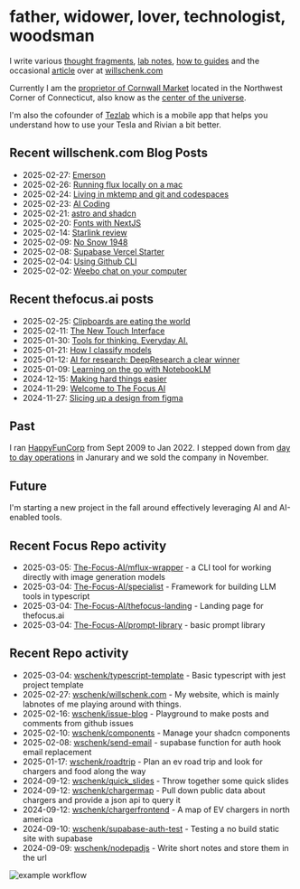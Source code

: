 # father, widower, lover, technologist, woodsman

I write various [thought fragments](https://willschenk.com/fragments/), [lab notes](https://willschenk.com/labnotes/), [how to guides](https://willschenk.com/howto/) and the occasional [article](https://willschenk.com/articles/) over at [willschenk.com](https://willschenk.com)

Currently I am the [proprietor of Cornwall Market](https://www.cornwallmarket.com/) located in the Northwest Corner of Connecticut, also know as the [center of the universe](https://www.cornwallmarket.com/why-cornwall).

I'm also the cofounder of [Tezlab](https://tezlabapp.com) which is a mobile app that helps you understand how to use your Tesla and Rivian a bit better.

## Recent willschenk.com Blog Posts

 - 2025-02-27: [Emerson](https://willschenk.com/fragments/2025/emerson/)
 - 2025-02-26: [Running flux locally on a mac](https://willschenk.com/howto/2025/running_flux_locally_on_a_mac/)
 - 2025-02-24: [Living in mktemp and git and codespaces](https://willschenk.com/articles/2025/living_in_mktemp_and_git/)
 - 2025-02-23: [AI Coding](https://willschenk.com/fragments/2025/ai_coding/)
 - 2025-02-21: [astro and shadcn](https://willschenk.com/labnotes/2025/astro_and_shadcn/)
 - 2025-02-20: [Fonts with NextJS](https://willschenk.com/howto/2025/fonts_with_next_js/)
 - 2025-02-14: [Starlink review](https://willschenk.com/fragments/2025/starlink_review/)
 - 2025-02-09: [No Snow 1948](https://willschenk.com/fragments/2025/no_snow_1948/)
 - 2025-02-08: [Supabase Vercel Starter](https://willschenk.com/howto/2025/supabase_vercel_starter/)
 - 2025-02-04: [Using Github CLI](https://willschenk.com/labnotes/2025/using_github_cli/)
 - 2025-02-02: [Weebo chat on your computer](https://willschenk.com/labnotes/2025/weebo_chat_on_your_computer/)

## Recent thefocus.ai posts

 - 2025-02-25: [Clipboards are eating the world](https://thefocus.ai/posts/undefined/)
 - 2025-02-11: [The New Touch Interface](https://thefocus.ai/posts/undefined/)
 - 2025-01-30: [Tools for thinking.  Everyday AI.](https://thefocus.ai/posts/undefined/)
 - 2025-01-21: [How I classify models](https://thefocus.ai/posts/undefined/)
 - 2025-01-12: [AI for research: DeepResearch a clear winner](https://thefocus.ai/posts/undefined/)
 - 2025-01-09: [Learning on the go with NotebookLM](https://thefocus.ai/posts/undefined/)
 - 2024-12-15: [Making hard things easier](https://thefocus.ai/posts/undefined/)
 - 2024-11-29: [Welcome to The Focus AI](https://thefocus.ai/posts/undefined/)
 - 2024-11-27: [Slicing up a design from figma](https://thefocus.ai/posts/undefined/)

## Past

I ran [HappyFunCorp](https://happyfuncorp.com) from Sept 2009 to Jan 2022. I stepped down from [day to day operations](https://willschenk.com/fragments/2023/a_good_death/) in Janurary and we sold the company in November.

## Future

I'm starting a new project in the fall around effectively leveraging AI and AI-enabled tools.

## Recent Focus Repo activity

 - 2025-03-05: [The-Focus-AI/mflux-wrapper](https://github.com/The-Focus-AI/mflux-wrapper) - a CLI tool for working directly with image generation models
 - 2025-03-04: [The-Focus-AI/specialist](https://github.com/The-Focus-AI/specialist) - Framework for building LLM tools in typescript
 - 2025-03-04: [The-Focus-AI/thefocus-landing](https://github.com/The-Focus-AI/thefocus-landing) - Landing page for thefocus.ai
 - 2025-03-04: [The-Focus-AI/prompt-library](https://github.com/The-Focus-AI/prompt-library) - basic prompt library


## Recent Repo activity

 - 2025-03-04: [wschenk/typescript-template](https://github.com/wschenk/typescript-template) - Basic typescript with jest project template
 - 2025-02-27: [wschenk/willschenk.com](https://github.com/wschenk/willschenk.com) - My website, which is mainly labnotes of me playing around with things.
 - 2025-02-16: [wschenk/issue-blog](https://github.com/wschenk/issue-blog) - Playground to make posts and comments from github issues
 - 2025-02-10: [wschenk/components](https://github.com/wschenk/components) - Manage your shadcn components
 - 2025-02-08: [wschenk/send-email](https://github.com/wschenk/send-email) - supabase function for auth hook email replacement
 - 2025-01-17: [wschenk/roadtrip](https://github.com/wschenk/roadtrip) - Plan an ev road trip and look for chargers and food along the way
 - 2024-09-12: [wschenk/quick_slides](https://github.com/wschenk/quick_slides) - Throw together some quick slides
 - 2024-09-12: [wschenk/chargermap](https://github.com/wschenk/chargermap) - Pull down public data about chargers and provide a json api to query it
 - 2024-09-12: [wschenk/chargerfrontend](https://github.com/wschenk/chargerfrontend) - A map of EV chargers in north america
 - 2024-09-10: [wschenk/supabase-auth-test](https://github.com/wschenk/supabase-auth-test) - Testing a no build static site with supabase
 - 2024-09-09: [wschenk/nodepadjs](https://github.com/wschenk/nodepadjs) - Write short notes and store them in the url


![example workflow](https://github.com/wschenk/wschenk/actions/workflows/build.yml/badge.svg)